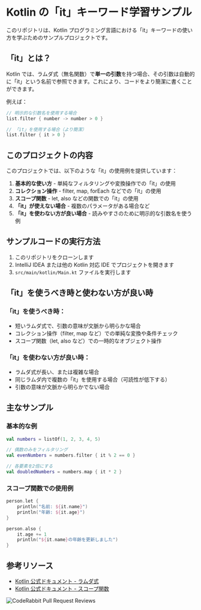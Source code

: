 # Kotlin の「it」キーワード学習サンプル

このリポジトリは、Kotlin プログラミング言語における「it」キーワードの使い方を学ぶためのサンプルプロジェクトです。

## 「it」とは？

Kotlin では、ラムダ式（無名関数）で**単一の引数**を持つ場合、その引数は自動的に「it」という名前で参照できます。これにより、コードをより簡潔に書くことができます。

例えば：

```kotlin
// 明示的な引数名を使用する場合
list.filter { number -> number > 0 }

// 「it」を使用する場合（より簡潔）
list.filter { it > 0 }
```

## このプロジェクトの内容

このプロジェクトでは、以下のような「it」の使用例を提供しています：

1. **基本的な使い方** - 単純なフィルタリングや変換操作での「it」の使用
2. **コレクション操作** - filter, map, forEach などでの「it」の使用
3. **スコープ関数** - let, also などの関数での「it」の使用
4. **「it」が使えない場合** - 複数のパラメータがある場合など
5. **「it」を使わない方が良い場合** - 読みやすさのために明示的な引数名を使う例

## サンプルコードの実行方法

1. このリポジトリをクローンします
2. IntelliJ IDEA または他の Kotlin 対応 IDE でプロジェクトを開きます
3. `src/main/kotlin/Main.kt` ファイルを実行します

## 「it」を使うべき時と使わない方が良い時

### 「it」を使うべき時：
- 短いラムダ式で、引数の意味が文脈から明らかな場合
- コレクション操作（filter, map など）での単純な変換や条件チェック
- スコープ関数（let, also など）での一時的なオブジェクト操作

### 「it」を使わない方が良い時：
- ラムダ式が長い、または複雑な場合
- 同じラムダ内で複数の「it」を使用する場合（可読性が低下する）
- 引数の意味が文脈から明らかでない場合

## 主なサンプル

### 基本的な例
```kotlin
val numbers = listOf(1, 2, 3, 4, 5)

// 偶数のみをフィルタリング
val evenNumbers = numbers.filter { it % 2 == 0 }

// 各要素を2倍にする
val doubledNumbers = numbers.map { it * 2 }
```

### スコープ関数での使用例
```kotlin
person.let {
    println("名前: ${it.name}")
    println("年齢: ${it.age}")
}

person.also {
    it.age += 1
    println("${it.name}の年齢を更新しました")
}
```

## 参考リソース

- [Kotlin 公式ドキュメント - ラムダ式](https://kotlinlang.org/docs/lambdas.html)
- [Kotlin 公式ドキュメント - スコープ関数](https://kotlinlang.org/docs/scope-functions.html)

![CodeRabbit Pull Request Reviews](https://img.shields.io/coderabbit/prs/github/sakurakotubaki/learning_gradle_with_kotlin?utm_source=oss&utm_medium=github&utm_campaign=sakurakotubaki%2Flearning_gradle_with_kotlin&labelColor=171717&color=FF570A&link=https%3A%2F%2Fcoderabbit.ai&label=CodeRabbit+Reviews)
